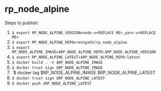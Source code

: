 # rp_node_alpine

Steps to publish:

1. `$ export RP_NODE_ALPINE_VERSION=node-v<REPLACE ME>_yarn-v<REPLACE ME>`
1. `$ export RP_NODE_ALPINE_REPO=rentpath/rp_node_alpine`
1. `$ export RP_NODE_ALPINE_IMAGE=$RP_NODE_ALPINE_REPO:$RP_NODE_ALPINE_VERSION`
1. `$ export RP_NODE_ALPINE_LATEST=$RP_NODE_ALPINE_REPO:latest`
1. `$ docker build . -t $RP_NODE_ALPINE_IMAGE`
1. `$ docker trust sign $RP_NODE_ALPINE_IMAGE`
1. `$ docker tag $RP_NODE_ALPINE_IMAGE $RP_NODE_ALPINE_LATEST
1. `$ docker trust sign $RP_NODE_ALPINE_LATEST`
1. `$ docker push $RP_NODE_ALPINE_LATEST`
